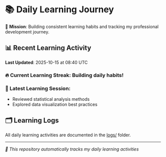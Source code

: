 # 📚 Daily Learning Journey

🎯 **Mission**: Building consistent learning habits and tracking my professional development journey.

## 📊 Recent Learning Activity

**Last Updated**: 2025-10-15 at 08:40 UTC

### 🔥 Current Learning Streak: Building daily habits!

### 📝 Latest Learning Session:
- Reviewed statistical analysis methods
- Explored data visualization best practices

## 🗂️ Learning Logs

All daily learning activities are documented in the [logs/](./logs/) folder.

---
*🤖 This repository automatically tracks my daily learning activities*
